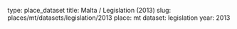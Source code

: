 type: place_dataset
title: Malta / Legislation (2013)
slug: places/mt/datasets/legislation/2013
place: mt
dataset: legislation
year: 2013
